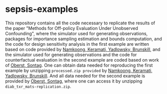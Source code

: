 # sepsis-examples
This repository contains all the code necessary to replicate the results of the paper "Methods for Off-policy Evaluation Under Unobserved Confounding", where the simulator used for generating observations, packages for importance sampling estimation and bounds computation, and the code for design sensitivity analysis in the first example are written based on code provided by [Namkoong, Keramati, Yadlowsky, Brunskill](https://github.com/StanfordAI4HI/off_policy_confounding/tree/master/sepsis), and the simulator used for generating observations and the code for counterfactual evaluation in the second example are coded based on work of [Oberst, Sontag](https://github.com/clinicalml/gumbel-max-scm).
One can obtain data needed for reproducing the first example by unzipping ``processed.zip provided`` by [Namkoong, Keramati, Yadlowsky, Brunskill](https://github.com/StanfordAI4HI/off_policy_confounding/tree/master/sepsis). And all data needed for the second example is provided by [Oberst, Sontag](https://github.com/clinicalml/gumbel-max-scm), where one can access it by unzipping ``diab_txr_mats-replication.zip``.
